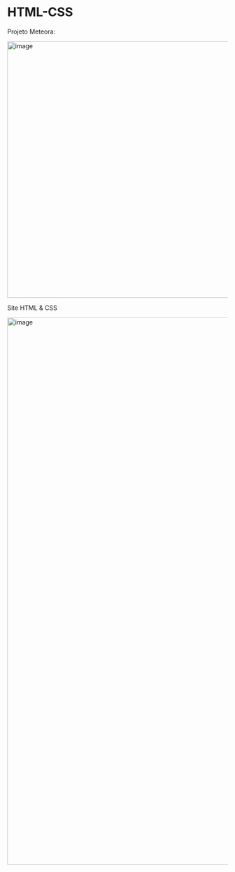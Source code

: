 # HTML-CSS

Projeto Meteora:


  
  
  
  <img width="587" alt="image" src="https://github.com/user-attachments/assets/bc076f86-58c9-4cb0-bf9b-6332f6f40d17">




Site HTML & CSS








<img width="1252" alt="image" src="https://github.com/user-attachments/assets/966c78ed-dbcd-45b6-803e-5893b559e973">
